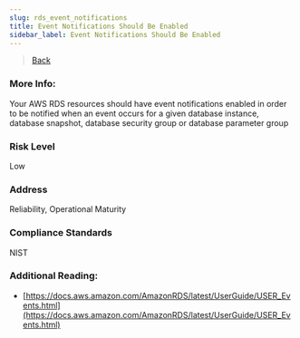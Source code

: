 ```yaml
---
slug: rds_event_notifications
title: Event Notifications Should Be Enabled
sidebar_label: Event Notifications Should Be Enabled
---
```

> [Back](../../rdsmonitoring)

### More Info:
Your AWS RDS resources should have event notifications enabled in order to be notified when an event occurs for a given database instance, database snapshot, database security group or database parameter group

### Risk Level
Low

### Address
Reliability, Operational Maturity

### Compliance Standards
NIST

### Additional Reading:
- [https://docs.aws.amazon.com/AmazonRDS/latest/UserGuide/USER_Events.html](https://docs.aws.amazon.com/AmazonRDS/latest/UserGuide/USER_Events.html) 
